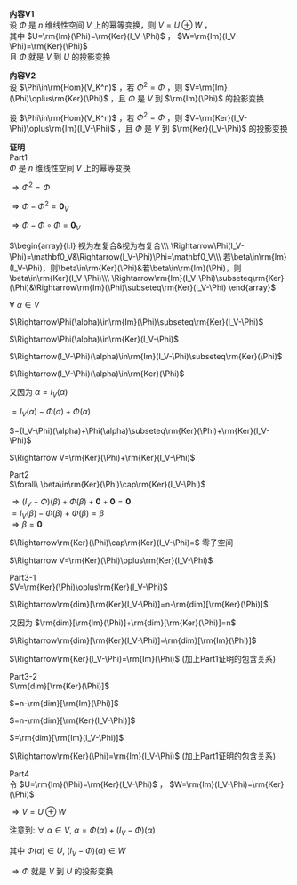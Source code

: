 **内容V1**  
设 $\Phi$ 是 $n$ 维线性空间 $V$ 上的幂等变换，则 $V=U\oplus W$ ，  
其中 $U=\rm{Im}(\Phi)=\rm{Ker}(I_V-\Phi)$ ， $W=\rm{Im}(I_V-\Phi)=\rm{Ker}(\Phi)$  
且 $\Phi$ 就是 $V$ 到 $U$ 的投影变换  
  
**内容V2**  
设 $\Phi\in\rm{Hom}(V_K^n)$ ，若 $\Phi^2=\Phi$ ，则 $V=\rm{Im}(\Phi)\oplus\rm{Ker}(\Phi)$ ，且 $\Phi$ 是 $V$ 到 $\rm{Im}(\Phi)$ 的投影变换  
  
设 $\Phi\in\rm{Hom}(V_K^n)$ ，若 $\Phi^2=\Phi$ ，则 $V=\rm{Ker}(I_V-\Phi)\oplus\rm{Im}(I_V-\Phi)$ ，且 $\Phi$ 是 $V$ 到 $\rm{Ker}(I_V-\Phi)$ 的投影变换  
  
**证明**  
Part1  
$\Phi$ 是 $n$ 维线性空间 $V$ 上的幂等变换  
  
$\Rightarrow\Phi^2=\Phi$  
  
$\Rightarrow\Phi-\Phi^2=\mathbf0_V$  
  
$\Rightarrow\Phi-\Phi\circ\Phi=\mathbf0_V$  
  
$\begin{array}{l:l}  
视为左复合&视为右复合\\\  
\Rightarrow\Phi(I_V-\Phi)=\mathbf0_V&\Rightarrow(I_V-\Phi)\Phi=\mathbf0_V\\\  
若\beta\in\rm{Im}(I_V-\Phi)，则\beta\in\rm{Ker}(\Phi)&若\beta\in\rm{Im}(\Phi)，则\beta\in\rm{Ker}(I_V-\Phi)\\\  
\Rightarrow\rm{Im}(I_V-\Phi)\subseteq\rm{Ker}(\Phi)&\Rightarrow\rm{Im}(\Phi)\subseteq\rm{Ker}(I_V-\Phi)  
\end{array}$  
  
$\forall\ \alpha\in V$  
  
$\Rightarrow\Phi(\alpha)\in\rm{Im}(\Phi)\subseteq\rm{Ker}(I_V-\Phi)$  
  
$\Rightarrow\Phi(\alpha)\in\rm{Ker}(I_V-\Phi)$  
  
$\Rightarrow(I_V-\Phi)(\alpha)\in\rm{Im}(I_V-\Phi)\subseteq\rm{Ker}(\Phi)$  
  
$\Rightarrow(I_V-\Phi)(\alpha)\in\rm{Ker}(\Phi)$  
  
又因为 $\alpha=I_V(\alpha)$  
  
$=I_V(\alpha)-\Phi(\alpha)+\Phi(\alpha)$  
  
$=(I_V-\Phi)(\alpha)+\Phi(\alpha)\subseteq\rm{Ker}(\Phi)+\rm{Ker}(I_V-\Phi)$  
  
$\Rightarrow V=\rm{Ker}(\Phi)+\rm{Ker}(I_V-\Phi)$  
  
Part2  
$\forall\ \beta\in\rm{Ker}(\Phi)\cap\rm{Ker}(I_V-\Phi)$  
  
$\Rightarrow(I_V-\Phi)(\beta)+\Phi(\beta)+\mathbf0+\mathbf0=\mathbf0$  
$=I_V(\beta)-\Phi(\beta)+\Phi(\beta)=\beta$  
$\Rightarrow\beta=\mathbf0$  
  
$\Rightarrow\rm{Ker}(\Phi)\cap\rm{Ker}(I_V-\Phi)=$ 零子空间  
  
$\Rightarrow V=\rm{Ker}(\Phi)\oplus\rm{Ker}(I_V-\Phi)$  
  
Part3-1  
$V=\rm{Ker}(\Phi)\oplus\rm{Ker}(I_V-\Phi)$  
  
$\Rightarrow\rm{dim}[\rm{Ker}(I_V-\Phi)]=n-\rm{dim}[\rm{Ker}(\Phi)]$  
  
又因为 $\rm{dim}[\rm{Im}(\Phi)]+\rm{dim}[\rm{Ker}(\Phi)]=n$  
  
$\Rightarrow\rm{dim}[\rm{Ker}(I_V-\Phi)]=\rm{dim}[\rm{Im}(\Phi)]$  
  
$\Rightarrow\rm{Ker}(I_V-\Phi)=\rm{Im}(\Phi)$ (加上Part1证明的包含关系)  
  
Part3-2  
$\rm{dim}[\rm{Ker}(\Phi)]$  
  
$=n-\rm{dim}[\rm{Im}(\Phi)]$  
  
$=n-\rm{dim}[\rm{Ker}(I_V-\Phi)]$  
  
$=\rm{dim}[\rm{Im}(I_V-\Phi)]$  
  
$\Rightarrow\rm{Ker}(\Phi)=\rm{Im}(I_V-\Phi)$ (加上Part1证明的包含关系)  
  
Part4  
令 $U=\rm{Im}(\Phi)=\rm{Ker}(I_V-\Phi)$ ， $W=\rm{Im}(I_V-\Phi)=\rm{Ker}(\Phi)$  
  
$\Rightarrow V=U\oplus W$  
  
注意到:  $\forall\ \alpha\in V,\ \alpha=\Phi(\alpha)+(I_V-\Phi)(\alpha)$  
  
其中 $\Phi(\alpha)\in U,\ (I_V-\Phi)(\alpha)\in W$  
  
$\Rightarrow\Phi$ 就是 $V$ 到 $U$ 的投影变换  
